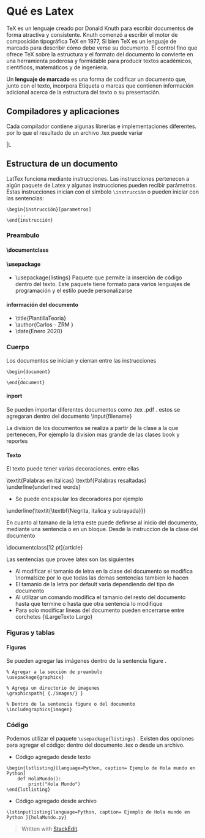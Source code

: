
# Qué es Latex
TeX es un lenguaje creado por Donald Knuth para escribir documentos de forma atractiva y consistente. Knuth comenzó a escribir el motor de composición tipográfica TeX en 1977,
Si bien TeX es un lenguaje de marcado para describir cómo debe verse su documento. El control fino que ofrece TeX sobre la estructura y el formato del documento lo convierte en una herramienta poderosa y formidable para producir textos académicos, científicos, matemáticos y de ingeniería.

Un **lenguaje de marcado**  es una forma de codificar un documento que, junto con el texto, incorpora Etiqueta o marcas que contienen información adicional acerca de la estructura del texto o su presentación.

## Compiladores y aplicaciones

Cada compilador contiene algunas librerías e implementaciones diferentes. por lo que el resultado de un archivo .tex puede variar

|L

## Estructura de un documento
LatTex funciona mediante instrucciones. Las instrucciones pertenecen a algún paquete de Latex y algunas instrucciones pueden recibir parámetros. 
Estas instrucciones inician con el símbolo ```\instrucción``` o pueden iniciar con las sentencias: 
```
\begin{instrucción}[parametros]
	...
\end{instrucción}
```

### Preambulo

#### \documentclass

#### \usepackage
- \usepackage{listings}
	Paquete que permite la inserción de código dentro del texto. Este paquete tiene formato para varios lenguajes de programación y el estilo puede personalizarse 
	
#### información del documento
- \title{PlantillaTeoria}
- \author{Carlos - ZRM }
- \date{Enero 2020}
### Cuerpo
Los documentos se inician y cierran entre las instrucciones 
```
\begin{document}
	...
\end{document}
```
#### inport
Se pueden importar diferentes documentos como .tex .pdf . estos se agregaran dentro del documento
\input{filename}


La division de los documentos se realiza a partir de la clase a la que pertenecen, Por ejemplo la division mas grande de las clases book y reportes
 
#### Texto
El texto puede tener varias decoraciones. entre ellas

\textit{Palabras en italicas}
\textbf{Palabras resaltadas}
\underline{underlined words}

- Se puede encapsular los decoradores por ejemplo

\underline{\textit{\textbf{Negrita, italica y subrayada}}}


En cuanto al tamano de la letra este puede definrse al inicio del documento, mediante una sentencia o en un bloque. 
Desde la instruccion de la clase del documento 

\documentclass[12 pt]{article} 

Las sentencias que provee latex son las siguientes

- Al modificar el tamanio de letra en la clase del documento se modifica \normalsize por lo que todas las demas sentencias tambien lo hacen
- El tamanio de la letra por default varia dependiendo del tipo de documento
- Al utilizar un comando modifica el tamanio del resto del documento hasta que termine o hasta que otra sentencia lo modifique
- Para solo modificar lineas del documento pueden encerrarse entre corchetes {\LargeTexto Largo}


### Figuras y tablas
#### Figuras
Se pueden agregar las imágenes dentro de la sentencia figure .

``` 
% Agregar a la sección de preambulo
\usepackage{graphicx}

% Agrega un directorio de imagenes
\graphicspath{ {./images/} }

% Dentro de la sentencia figure o del documento
\includegraphics{imagen}
```
### Código
Podemos utilizar el paquete ``\usepackage{listings}`` .   Existen dos opciones para agregar el código: dentro del documento .tex o  desde un archivo. 

- Código agregado desde texto
 
```
\begin{lstlisting}[language=Python, caption= Ejemplo de Hola mundo en Python] 
	def HolaMundo():
		print("Hola Mundo")
\end{lstlisting}
 ```
 - Código agregado desde archivo
```
\lstinputlisting[language=Python, caption= Ejemplo de Hola mundo en Python ]{holaMundo.py}
```
 
> Written with [StackEdit](https://stackedit.io/).
<!--stackedit_data:
eyJoaXN0b3J5IjpbLTE2MDYxNTY5MiwtMTk1ODg0MzI2NCwtMT
I1MTY2OTYwMCw5MTMyNDc4LDQ0MDE2MDUxMSw1NjQ3OTgxMDVd
fQ==
-->
